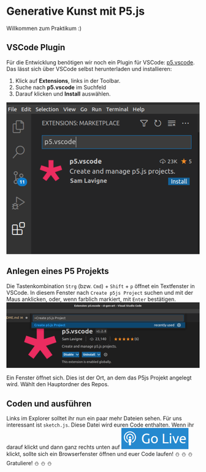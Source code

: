 # Generative Kunst mit P5.js

Willkommen zum Praktikum :)

## VSCode Plugin
Für die Entwicklung benötigen wir noch ein Plugin für VSCode: [p5.vscode](https://marketplace.visualstudio.com/items?itemName=samplavigne.p5-vscode).
Das lässt sich über VSCode selbst herunterladen und installieren:

1. Klick auf **Extensions**, links in der Toolbar.
2. Suche nach **p5.vscode** im Suchfeld
3. Darauf klicken und **Install** auswählen.

![alt text](https://github.com/michaeleggers/ct-gen-art/blob/main/images/p5vscode-extension.png "P5VSCode Plugin")

## Anlegen eines P5 Projekts
Die Tastenkombination ```Strg``` (bzw. ```Cmd```) + ```Shift``` + ```p``` öffnet ein Textfenster in VSCode.
In diesem Fenster nach ```Create p5js Project``` suchen und mit der Maus anklicken, oder, wenn farblich markiert, mit ```Enter``` bestätigen.
![alt text](https://github.com/michaeleggers/ct-gen-art/blob/main/images/create-p5-project.png "Create P5js project")

Ein Fenster öffnet sich. Dies ist der Ort, an dem das P5js Projekt angelegt wird. Wählt den Hauptordner des Repos.

## Coden und ausführen
Links im Explorer solltet ihr nun ein paar mehr Dateien sehen. Für uns interessant ist ```sketch.js```. Diese Datei
wird euren Code enthalten. Wenn ihr darauf klickt und dann ganz rechts unten auf ![alt text](https://github.com/michaeleggers/ct-gen-art/blob/main/images/go-live.png "Go Live")
 klickt, sollte sich
ein Browserfenster öffnen und euer Code laufen! :snowman: :snowman: :snowman: Gratuliere! :snowman: :snowman: :snowman:


